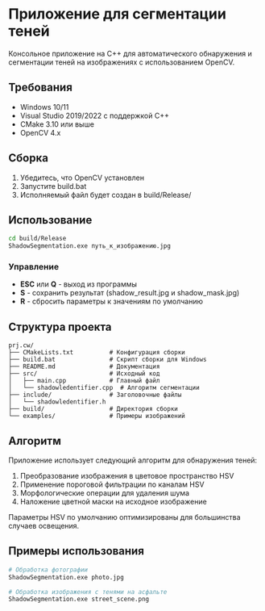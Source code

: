 # Приложение для сегментации теней

Консольное приложение на C++ для автоматического обнаружения и сегментации теней на изображениях с использованием OpenCV.

## Требования

- Windows 10/11
- Visual Studio 2019/2022 с поддержкой C++
- CMake 3.10 или выше
- OpenCV 4.x
## Сборка

1. Убедитесь, что OpenCV установлен
2. Запустите build.bat
3. Исполняемый файл будет создан в build/Release/

## Использование

```bash
cd build/Release
ShadowSegmentation.exe путь_к_изображению.jpg
```

### Управление

- **ESC** или **Q** - выход из программы
- **S** - сохранить результат (shadow_result.jpg и shadow_mask.jpg)
- **R** - сбросить параметры к значениям по умолчанию

## Структура проекта

```
prj.cw/
├── CMakeLists.txt          # Конфигурация сборки
├── build.bat               # Скрипт сборки для Windows
├── README.md               # Документация
├── src/                    # Исходный код
│   ├── main.cpp            # Главный файл
│   └── shadowledentifier.cpp  # Алгоритм сегментации
├── include/                # Заголовочные файлы
│   └── shadowledentifier.h
├── build/                  # Директория сборки
└── examples/               # Примеры изображений
```

## Алгоритм

Приложение использует следующий алгоритм для обнаружения теней:

1. Преобразование изображения в цветовое пространство HSV
2. Применение пороговой фильтрации по каналам HSV
3. Морфологические операции для удаления шума
4. Наложение цветной маски на исходное изображение

Параметры HSV по умолчанию оптимизированы для большинства случаев освещения.

## Примеры использования

```bash
# Обработка фотографии
ShadowSegmentation.exe photo.jpg

# Обработка изображения с тенями на асфальте
ShadowSegmentation.exe street_scene.png
```
